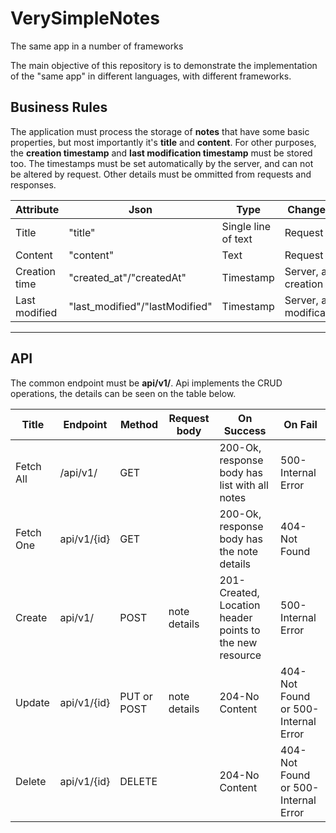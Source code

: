 # VerySimpleNotes
The same app in a number of frameworks

The main objective of this repository is to demonstrate the implementation of the "same app" in different languages, with different frameworks.

## Business Rules ##
The application must process the storage of **notes** that have some basic properties, but most importantly it's **title** and **content**. For other purposes, 
the **creation timestamp** and **last modification timestamp** must be stored too. The timestamps must be set automatically by the server, and can not be altered
by request. Other details must be ommitted from requests and responses.

|Attribute|Json|Type|Change by|
|---|---|---|---|
|Title|"title"|Single line of text|Request|
|Content|"content"|Text|Request|
|Creation time|"created_at"/"createdAt"|Timestamp|Server, at creation|
|Last modified|"last_modified"/"lastModified"|Timestamp|Server, at modification|
***

## API ##
The common endpoint must be **api/v1/**. Api implements the CRUD operations, the details can be seen on the table below.

|Title|Endpoint|Method|Request body|On Success|On Fail|
|---|---|---|---|---|---|
|Fetch All|/api/v1/|GET| |200-Ok, response body has list with all notes|500-Internal Error|
|Fetch One|api/v1/{id}|GET| |200-Ok, response body has the note details|404-Not Found|
|Create|api/v1/|POST|note details|201-Created, Location header points to the new resource|500-Internal Error|
|Update|api/v1/{id}|PUT or POST|note details|204-No Content|404-Not Found or 500-Internal Error|
|Delete|api/v1/{id}|DELETE| |204-No Content|404-Not Found or 500-Internal Error|
